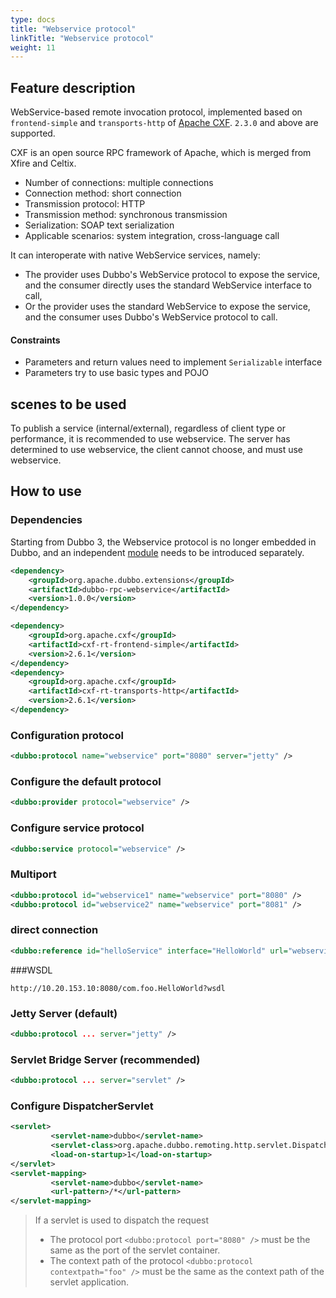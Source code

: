 ```yaml
---
type: docs
title: "Webservice protocol"
linkTitle: "Webservice protocol"
weight: 11
---
```



## Feature description
WebService-based remote invocation protocol, implemented based on `frontend-simple` and `transports-http` of [Apache CXF](http://cxf.apache.org). `2.3.0` and above are supported.

CXF is an open source RPC framework of Apache, which is merged from Xfire and Celtix.
* Number of connections: multiple connections
* Connection method: short connection
* Transmission protocol: HTTP
* Transmission method: synchronous transmission
* Serialization: SOAP text serialization
* Applicable scenarios: system integration, cross-language call

It can interoperate with native WebService services, namely:

* The provider uses Dubbo's WebService protocol to expose the service, and the consumer directly uses the standard WebService interface to call,
* Or the provider uses the standard WebService to expose the service, and the consumer uses Dubbo's WebService protocol to call.
#### Constraints
* Parameters and return values need to implement `Serializable` interface
* Parameters try to use basic types and POJO

## scenes to be used
To publish a service (internal/external), regardless of client type or performance, it is recommended to use webservice. The server has determined to use webservice, the client cannot choose, and must use webservice.
## How to use
### Dependencies

Starting from Dubbo 3, the Webservice protocol is no longer embedded in Dubbo, and an independent [module](/zh/release/dubbo-spi-extensions/#dubbo-rpc) needs to be introduced separately.
```xml
<dependency>
    <groupId>org.apache.dubbo.extensions</groupId>
    <artifactId>dubbo-rpc-webservice</artifactId>
    <version>1.0.0</version>
</dependency>
```

```xml
<dependency>
    <groupId>org.apache.cxf</groupId>
    <artifactId>cxf-rt-frontend-simple</artifactId>
    <version>2.6.1</version>
</dependency>
<dependency>
    <groupId>org.apache.cxf</groupId>
    <artifactId>cxf-rt-transports-http</artifactId>
    <version>2.6.1</version>
</dependency>
```

### Configuration protocol
```xml
<dubbo:protocol name="webservice" port="8080" server="jetty" />
```

### Configure the default protocol
```xml
<dubbo:provider protocol="webservice" />
```

### Configure service protocol
```xml
<dubbo:service protocol="webservice" />
```

### Multiport
```xml
<dubbo:protocol id="webservice1" name="webservice" port="8080" />
<dubbo:protocol id="webservice2" name="webservice" port="8081" />
```

### direct connection
```xml
<dubbo:reference id="helloService" interface="HelloWorld" url="webservice://10.20.153.10:8080/com.foo.HelloWorld" />
```

###WSDL
```
http://10.20.153.10:8080/com.foo.HelloWorld?wsdl
```

### Jetty Server (default)

```xml
<dubbo:protocol ... server="jetty" />
```

### Servlet Bridge Server (recommended)
```xml
<dubbo:protocol ... server="servlet" />
```

### Configure DispatcherServlet
```xml
<servlet>
         <servlet-name>dubbo</servlet-name>
         <servlet-class>org.apache.dubbo.remoting.http.servlet.DispatcherServlet</servlet-class>
         <load-on-startup>1</load-on-startup>
</servlet>
<servlet-mapping>
         <servlet-name>dubbo</servlet-name>
         <url-pattern>/*</url-pattern>
</servlet-mapping>
```

> If a servlet is used to dispatch the request
> * The protocol port `<dubbo:protocol port="8080" />` must be the same as the port of the servlet container.
> * The context path of the protocol `<dubbo:protocol contextpath="foo" />` must be the same as the context path of the servlet application.